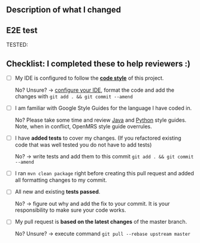 <!-- This is based on openmrs-cord PR template. -->
## Description of what I changed
<!--- Describe your changes in detail -->
<!--- It can simply be your commit message, which you must have -->
<!--- If your PR is related to an issue , please mention it here. -->
<!--- It is generally a good practice to first file an issue with enough
  context and reference it in the PR, but if you don't have that, please remove
  this section. -->

## E2E test
<!-- There are different scenarios for using the tools in this repo; please 
  help your reviewers by describing how you have e2e tested your change. -->
TESTED:

## Checklist: I completed these to help reviewers :)
<!--- Put an `x` in the box if you did the task -->
<!--- If you forgot a task please follow the instructions below -->
- [ ] My IDE is configured to follow the
  [**code style**](https://wiki.openmrs.org/display/docs/Java+Conventions) of
  this project.

  No? Unsure? ->
  [configure your IDE](https://wiki.openmrs.org/display/docs/How-To+Setup+And+Use+Your+IDE),
  format the code and add the changes with `git add . && git commit --amend`

- [ ] I am familiar with Google Style Guides for the language I have coded in.

  No? Please take some time and review
  [Java](https://google.github.io/styleguide/javaguide.html) and
  [Python](https://google.github.io/styleguide/pyguide.html) style guides. Note,
  when in conflict, OpenMRS style guide overrules.

- [ ] I have **added tests** to cover my changes. (If you refactored
  existing code that was well tested you do not have to add tests)

  No? -> write tests and add them to this commit `git add . && git commit --amend`

- [ ] I ran `mvn clean package` right before creating this pull request and
  added all formatting changes to my commit.

- [ ] All new and existing **tests passed**.

  No? -> figure out why and add the fix to your commit. It is your
  responsibility to make sure your code works.

- [ ] My pull request is **based on the latest changes** of the master branch.

  No? Unsure? -> execute command `git pull --rebase upstream master`

